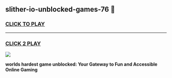 
## slither-io-unblocked-games-76 👋
<h3>
<a href="https://premium.freeplayer.one?title=slither-io-unblocked-games-76&ref=14F">CLICK TO PLAY</a></h3>
<hr>

<h3>
<a href="https://premium.freeplayer.one?title=slither-io-unblocked-games-76&ref=14F">CLICK 2 PLAY</a>
  
</h3>

<a href="https://premium.freeplayer.one?title=slither-io-unblocked-games-76&ref=12F/"><img src="https://clearcache.store/games.png"></a>


**worlds hardest game unblocked: Your Gateway to Fun and Accessible Online Gaming**
